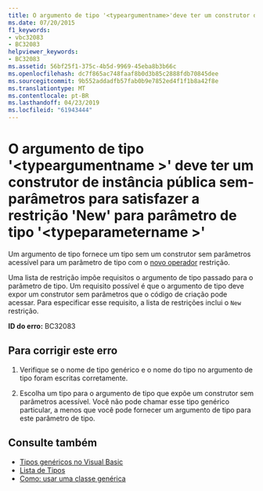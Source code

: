 ```yaml
---
title: O argumento de tipo '<typeargumentname>'deve ter um construtor de instância pública sem-parâmetros para satisfazer a restrição 'New' para parâmetro de tipo'<typeparametername>'
ms.date: 07/20/2015
f1_keywords:
- vbc32083
- BC32083
helpviewer_keywords:
- BC32083
ms.assetid: 56bf25f1-375c-4b5d-9969-45eba8b3b66c
ms.openlocfilehash: dc7f865ac748faaf8b0d3b85c2888fdb70845dee
ms.sourcegitcommit: 9b552addadfb57fab0b9e7852ed4f1f1b8a42f8e
ms.translationtype: MT
ms.contentlocale: pt-BR
ms.lasthandoff: 04/23/2019
ms.locfileid: "61943444"
---
```

# <a name="type-argument-typeargumentname-must-have-a-public-parameterless-instance-constructor-to-satisfy-the-new-constraint-for-type-parameter-typeparametername"></a>O argumento de tipo '\<typeargumentname >' deve ter um construtor de instância pública sem-parâmetros para satisfazer a restrição 'New' para parâmetro de tipo '\<typeparametername >'
Um argumento de tipo fornece um tipo sem um construtor sem parâmetros acessível para um parâmetro de tipo com o [novo operador](../../visual-basic/language-reference/operators/new-operator.md) restrição.  
  
 Uma lista de restrição impõe requisitos o argumento de tipo passado para o parâmetro de tipo. Um requisito possível é que o argumento de tipo deve expor um construtor sem parâmetros que o código de criação pode acessar. Para especificar esse requisito, a lista de restrições inclui o `New` restrição.  
  
 **ID do erro:** BC32083  
  
## <a name="to-correct-this-error"></a>Para corrigir este erro  
  
1. Verifique se o nome de tipo genérico e o nome do tipo no argumento de tipo foram escritas corretamente.  
  
2. Escolha um tipo para o argumento de tipo que expõe um construtor sem parâmetros acessível. Você não pode chamar esse tipo genérico particular, a menos que você pode fornecer um argumento de tipo para este parâmetro de tipo.  
  
## <a name="see-also"></a>Consulte também

- [Tipos genéricos no Visual Basic](../../visual-basic/programming-guide/language-features/data-types/generic-types.md)
- [Lista de Tipos](../../visual-basic/language-reference/statements/type-list.md)
- [Como: usar uma classe genérica](../../visual-basic/programming-guide/language-features/data-types/how-to-use-a-generic-class.md)
